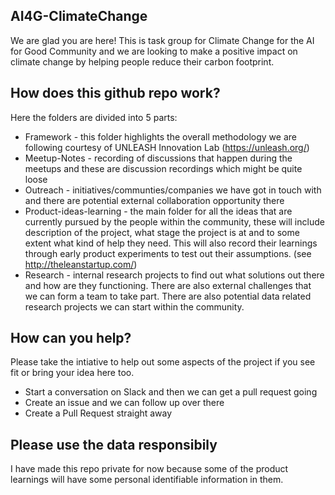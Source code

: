 ## AI4G-ClimateChange
We are glad you are here! This is task group for Climate Change for the AI for Good Community and we are looking to make a positive impact on climate change by helping people reduce their carbon footprint.

## How does this github repo work?
Here the folders are divided into 5 parts:
* Framework - this folder highlights the overall methodology we are following courtesy of UNLEASH Innovation Lab (https://unleash.org/)
* Meetup-Notes - recording of discussions that happen during the meetups and these are discussion recordings which might be quite loose
* Outreach - initiatives/communties/companies we have got in touch with and there are potential external collaboration opportunity there
* Product-ideas-learning - the main folder for all the ideas that are currently pursued by the people within the community, these will include description of the project, what stage the project is at and to some extent what kind of help they need. This will also record their learnings through early product experiments to test out their assumptions. (see http://theleanstartup.com/)
* Research - internal research projects to find out what solutions out there and how are they functioning. There are also external challenges that we can form a team to take part. There are also potential data related research projects we can start within the community.

## How can you help?
Please take the intiative to help out some aspects of the project if you see fit or bring your idea here too.
* Start a conversation on Slack and then we can get a pull request going
* Create an issue and we can follow up over there
* Create a Pull Request straight away

## Please use the data responsibily
I have made this repo private for now because some of the product learnings will have some personal identifiable information in them.